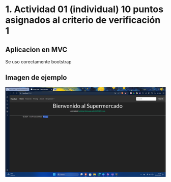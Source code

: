 # 1. Actividad 01 (individual) 10 puntos asignados al criterio de verificación 1

## Aplicacion en MVC

Se uso corectamente bootstrap
## Imagen de ejemplo

![Ejemplo](https://github.com/Yamilx/MiRepositorio_Publico/blob/f61ac203b15bf6772dbf312df10ca45a03e89907/image.png)

